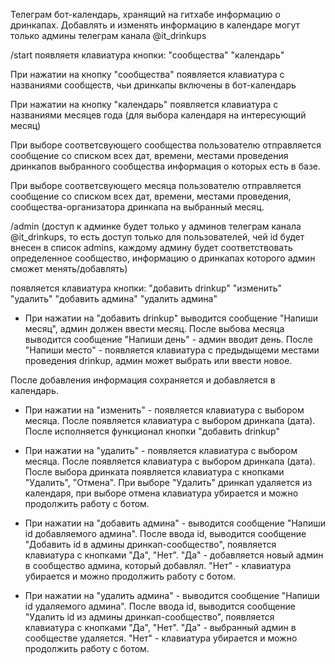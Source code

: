 
Телеграм бот-календарь, хранящий на гитхабе информацию о дринкапах.
Добавлять и изменять информацию в календаре могут только админы телеграм канала @it_drinkups


/start
появляетя клавиатура
кнопки: "сообщества"
	"календарь"

При нажатии на кнопку "сообщества" появляется клавиатура с названиями сообществ, чьи дринкапы включены в бот-календарь

При нажатии на кнопку "календарь" появляется клавиатура с названиями месяцев года (для выбора календаря на интересующий месяц)

При выборе соответсвующего сообщества пользователю отправляется сообщение со списком всех дат, времени, местами проведения дринкапов выбранного сообщества информация о которых есть в базе.

При выборе соответсвующего месяца пользователю отправляется сообщение со списком всех дат, времени, местами проведения, сообщества-организатора дринкапа на выбранный месяц.


/admin
(доступ к админке будет только у админов телеграм канала @it_drinkups, то есть доступ только для пользователей, чей id будет внесен в список admins, каждому админу будет соответствовать определенное сообщество, информацию о дринкапах которого админ сможет менять/добавлять)

появляется клавиатура
кнопки: "добавить drinkup"
	"изменить"
	"удалить"
	"добавить админа"
	"удалить админа"

- При нажатии на "добавить drinkup" выводится сообщение "Напиши месяц", админ должен ввести месяц. После выбова месяца выводится сообщение "Напиши день" - админ вводит день.
После "Напиши место" - появляется клавиатура с предыдыщеми местами проведения drinkup, админ может выбрать или ввести новое.

После добавления информация сохраняется и добавляется в календарь.

- При нажатии на "изменить" - появляется клавиатура с выбором месяца. После появляется клавиатура с выбором дринкапа (дата). После исполняется функционал кнопки "добавить drinkup"

- При нажатии на "удалить" - появляется клавиатура с выбором месяца. После появляется клавиатура с выбором дринкапа (дата). После выбора дринката появляется клавиатура с кнопками "Удалить", "Отмена". При выборе "Удалить" дринкап удаляется из календаря, при выборе отмена клавиатура убирается и можно продолжить работу с ботом.

- При нажатии на "добавить админа" - выводится сообщение "Напиши id добавляемого админа". После ввода id, выводится сообщение "Добавить id в админы дринкап-сообщество", появляется клавиатура с кнопками "Да", "Нет". "Да" - добавляется новый админ в сообщество админа, который добавлял. "Нет" - клавиатура убирается и  можно продолжить работу с ботом.

- При нажатии на "удалить админа" - выводится сообщение "Напиши id удаляемого админа". После ввода id, выводится сообщение "Удалить id из админы дринкап-сообщество", появляется клавиатура с кнопками "Да", "Нет". "Да" - выбранный админ в сообществе удаляется. "Нет" - клавиатура убирается и  можно продолжить работу с ботом.

